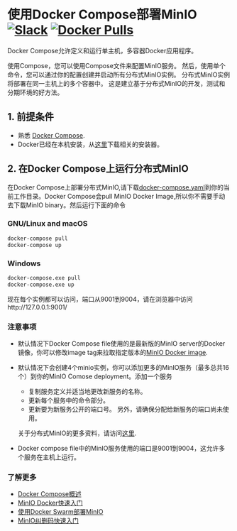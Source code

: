 # 使用Docker Compose部署MinIO [![Slack](https://slack.min.io/slack?type=svg)](https://slack.min.io)  [![Docker Pulls](https://img.shields.io/docker/pulls/minio/minio.svg?maxAge=604800)](https://hub.docker.com/r/minio/minio/)

Docker Compose允许定义和运行单主机，多容器Docker应用程序。

使用Compose，您可以使用Compose文件来配置MinIO服务。 然后，使用单个命令，您可以通过你的配置创建并启动所有分布式MinIO实例。 分布式MinIO实例将部署在同一主机上的多个容器中。 这是建立基于分布式MinIO的开发，测试和分期环境的好方法。

## 1. 前提条件

* 熟悉 [Docker Compose](https://docs.docker.com/compose/overview/).
* Docker已经在本机安装，从[这里](https://www.docker.com/community-edition#/download)下载相关的安装器。

## 2. 在Docker Compose上运行分布式MinIO

在Docker Compose上部署分布式MinIO,请下载[docker-compose.yaml](https://github.com/blastbao/minio/blob/master/docs/orchestration/docker-compose/docker-compose.yaml?raw=true)到你的当前工作目录。Docker Compose会pull MinIO Docker Image,所以你不需要手动去下载MinIO binary。然后运行下面的命令

### GNU/Linux and macOS

```sh
docker-compose pull
docker-compose up
```

### Windows

```sh
docker-compose.exe pull
docker-compose.exe up
```

现在每个实例都可以访问，端口从9001到9004，请在浏览器中访问http://127.0.0.1:9001/

### 注意事项

* 默认情况下Docker Compose file使用的是最新版的MinIO server的Docker镜像，你可以修改image tag来拉取指定版本的[MinIO Docker image](https://hub.docker.com/r/minio/minio/).

* 默认情况下会创建4个minio实例，你可以添加更多的MinIO服务（最多总共16个）到你的MinIO Comose deployment。添加一个服务
  * 复制服务定义并适当地更改新服务的名称。
  * 更新每个服务中的命令部分。
  * 更新要为新服务公开的端口号。 另外，请确保分配给新服务的端口尚未使用。

  关于分布式MinIO的更多资料，请访问[这里](https://docs.min.io/cn/distributed-minio-quickstart-guide).

* Docker compose file中的MinIO服务使用的端口是9001到9004，这允许多个服务在主机上运行。

### 了解更多
- [Docker Compose概述](https://docs.docker.com/compose/overview/)
- [MinIO Docker快速入门](https://docs.min.io/cn/minio-docker-quickstart-guide)
- [使用Docker Swarm部署MinIO](https://docs.min.io/cn/deploy-minio-on-docker-swarm)
- [MinIO纠删码快速入门](https://docs.min.io/cn/minio-erasure-code-quickstart-guide)
